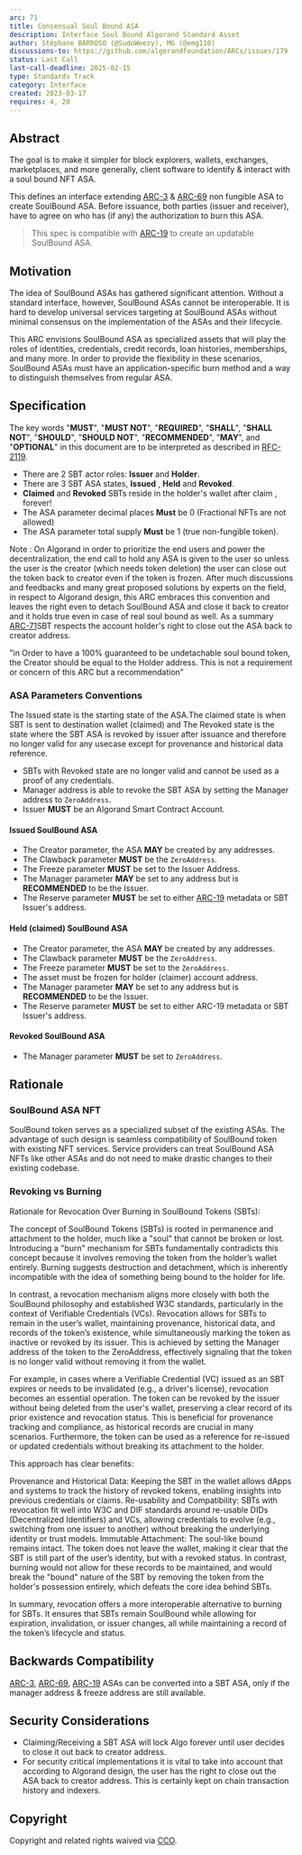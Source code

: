 ```yaml
---
arc: 71
title: Consensual Soul Bound ASA
description: Interface Soul Bound Algorand Standard Asset
author: Stéphane BARROSO (@SudoWeezy), MG (@emg110)
discussions-to: https://github.com/algorandfoundation/ARCs/issues/179
status: Last Call
last-call-deadline: 2025-02-15
type: Standards Track
category: Interface
created: 2023-03-17
requires: 4, 20
---
```


## Abstract

The goal is to make it simpler for block explorers, wallets, exchanges, marketplaces, and more generally, client software to identify & interact with a soul bound NFT ASA.

This defines an interface extending [ARC-3](./arc-0003.md) & [ARC-69](./arc-0069.md) non fungible ASA to create SoulBound ASA. Before issuance, both parties (issuer and receiver), have to agree on who has (if any) the authorization to burn this ASA.

> This spec is compatible with [ARC-19](./arc-0019.md) to create an updatable SoulBound ASA.

## Motivation

The idea of SoulBound ASAs has gathered significant attention. Without a standard interface, however, SoulBound ASAs cannot be interoperable. It is hard to develop universal services targeting at SoulBound ASAs without minimal consensus on the implementation of the ASAs and their lifecycle.

This ARC envisions SoulBound ASA as specialized assets that will play the roles of identities, credentials, credit records, loan histories, memberships, and many more. In order to provide the flexibility in these scenarios, SoulBound ASAs must have an application-specific burn method and a way to distinguish themselves from regular ASA.

## Specification

The key words "**MUST**", "**MUST NOT**", "**REQUIRED**", "**SHALL**", "**SHALL NOT**", "**SHOULD**", "**SHOULD NOT**", "**RECOMMENDED**", "**MAY**", and "**OPTIONAL**" in this document are to be interpreted as described in <a href="https://www.ietf.org/rfc/rfc2119.txt">RFC-2119</a>.

- There are 2 SBT actor roles: **Issuer** and **Holder**.
- There are 3 SBT ASA states,  **Issued** , **Held** and **Revoked**.
- **Claimed** and **Revoked** SBTs reside in the holder's wallet after claim , forever!
- The ASA parameter decimal places **Must** be 0 (Fractional NFTs are not allowed)
- The ASA parameter total supply **Must** be 1 (true non-fungible token).

Note : On Algorand in order to prioritize the end users and power the decentralization, the end call to hold any ASA is given to the user so unless the user is the creator (which needs token deletion) the user can close out the token back to creator even if the token is frozen. After much discussions and feedbacks and many great proposed solutions by experts on the field, in respect to Algorand design, this ARC embraces this convention and leaves the right even to detach SoulBound ASA and close it back to creator and it holds true even in case of real soul bound as well. As a summary [ARC-71](./arc-0071.md)SBT respects the account holder's right to close out the ASA back to creator address.

"in Order to have a 100% guaranteed to be undetachable soul bound token, the Creator should be equal to the Holder address. This is not a requirement or concern of this ARC but a recommendation"

### ASA Parameters Conventions

The Issued state is the starting state of the ASA.The claimed state is when SBT is sent to destination wallet (claimed) and  The Revoked state is the state where the SBT ASA is revoked by issuer after issuance and therefore no longer valid for any usecase except for provenance and historical data reference.

- SBTs with Revoked state are no longer valid and cannot be used as a proof of any credentials.
- Manager address is able to revoke the SBT ASA by setting the Manager address to `ZeroAddress`.
- Issuer **MUST** be an Algorand Smart Contract Account.

#### Issued SoulBound ASA

- The Creator parameter, the ASA **MAY** be created by any addresses.
- The Clawback parameter **MUST** be the `ZeroAddress`.
- The Freeze parameter **MUST** be set to the Issuer Address.
- The Manager parameter **MAY** be set to any address but is **RECOMMENDED** to be the Issuer.
- The Reserve parameter **MUST** be set to either [ARC-19](./arc-0019.md) metadata or SBT Issuer's address.

#### Held (claimed) SoulBound ASA

- The Creator parameter, the ASA **MAY** be created by any addresses.
- The Clawback parameter **MUST** be the `ZeroAddress`.
- The Freeze parameter **MUST** be set to the `ZeroAddress`.
- The asset must be frozen for holder (claimer) account address.
- The Manager parameter **MAY** be set to any address but is **RECOMMENDED** to be the Issuer.
- The Reserve parameter **MUST** be set to either ARC-19 metadata or SBT Issuer's address.

#### Revoked SoulBound ASA

- The Manager parameter **MUST** be set to `ZeroAddress`.

## Rationale

### SoulBound ASA NFT

SoulBound token serves as a specialized subset of the existing ASAs. The advantage of such design is seamless compatibility of SoulBound token with existing NFT services. Service providers can treat SoulBound ASA NFTs like other ASAs and do not need to make drastic changes to their existing codebase.

### Revoking vs Burning

Rationale for Revocation Over Burning in SoulBound Tokens (SBTs):

The concept of SoulBound Tokens (SBTs) is rooted in permanence and attachment to the holder, much like a "soul" that cannot be broken or lost. Introducing a "burn" mechanism for SBTs fundamentally contradicts this concept because it involves removing the token from the holder’s wallet entirely. Burning suggests destruction and detachment, which is inherently incompatible with the idea of something being bound to the holder for life.

In contrast, a revocation mechanism aligns more closely with both the SoulBound philosophy and established W3C standards, particularly in the context of Verifiable Credentials (VCs). Revocation allows for SBTs to remain in the user’s wallet, maintaining provenance, historical data, and records of the token’s existence, while simultaneously marking the token as inactive or revoked by its issuer. This is achieved by setting the Manager address of the token to the ZeroAddress, effectively signaling that the token is no longer valid without removing it from the wallet.

For example, in cases where a Verifiable Credential (VC) issued as an SBT expires or needs to be invalidated (e.g., a driver's license), revocation becomes an essential operation. The token can be revoked by the issuer without being deleted from the user's wallet, preserving a clear record of its prior existence and revocation status. This is beneficial for provenance tracking and compliance, as historical records are crucial in many scenarios. Furthermore, the token can be used as a reference for re-issued or updated credentials without breaking its attachment to the holder.

This approach has clear benefits:

Provenance and Historical Data: Keeping the SBT in the wallet allows dApps and systems to track the history of revoked tokens, enabling insights into previous credentials or claims.
Re-usability and Compatibility: SBTs with revocation fit well into W3C and DIF standards around re-usable DIDs (Decentralized Identifiers) and VCs, allowing credentials to evolve (e.g., switching from one issuer to another) without breaking the underlying identity or trust models.
Immutable Attachment: The soul-like bound remains intact. The token does not leave the wallet, making it clear that the SBT is still part of the user’s identity, but with a revoked status.
In contrast, burning would not allow for these records to be maintained, and would break the "bound" nature of the SBT by removing the token from the holder's possession entirely, which defeats the core idea behind SBTs.

In summary, revocation offers a more interoperable alternative to burning for SBTs. It ensures that SBTs remain SoulBound while allowing for expiration, invalidation, or issuer changes, all while maintaining a record of the token’s lifecycle and status.

## Backwards Compatibility

[ARC-3](./arc-0003.md), [ARC-69](./arc-0069.md), [ARC-19](./arc-0019.md) ASAs can be converted into a SBT ASA, only if the manager address & freeze address are still available.

## Security Considerations

- Claiming/Receiving a SBT ASA will lock Algo forever until user decides to close it out back to creator address.
- For security critical implementations it is vital to take into account that according to Algorand design, the user has the right to close out the ASA back to creator address. This is certainly kept on chain transaction history and indexers.

## Copyright

Copyright and related rights waived via <a href="https://creativecommons.org/publicdomain/zero/1.0/">CCO</a>.
